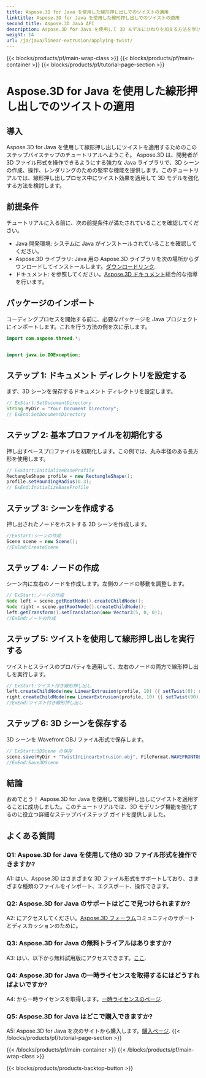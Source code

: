 ```yaml
---
title: Aspose.3D for Java を使用した線形押し出しでのツイストの適用
linktitle: Aspose.3D for Java を使用した線形押し出しでのツイストの適用
second_title: Aspose.3D Java API
description: Aspose.3D for Java を使用して 3D モデルにひねりを加える方法を学びます。線形押し出し効果を強化するには、ステップバイステップのガイドに従ってください。
weight: 14
url: /ja/java/linear-extrusion/applying-twist/
---
```


{{< blocks/products/pf/main-wrap-class >}}
{{< blocks/products/pf/main-container >}}
{{< blocks/products/pf/tutorial-page-section >}}

# Aspose.3D for Java を使用した線形押し出しでのツイストの適用

## 導入

Aspose.3D for Java を使用して線形押し出しにツイストを適用するためのこのステップバイステップのチュートリアルへようこそ。 Aspose.3D は、開発者が 3D ファイル形式を操作できるようにする強力な Java ライブラリで、3D シーンの作成、操作、レンダリングのための堅牢な機能を提供します。このチュートリアルでは、線形押し出しプロセス中にツイスト効果を適用して 3D モデルを強化する方法を検討します。

## 前提条件

チュートリアルに入る前に、次の前提条件が満たされていることを確認してください。

- Java 開発環境: システムに Java がインストールされていることを確認してください。
-  Aspose.3D ライブラリ: Java 用の Aspose.3D ライブラリを次の場所からダウンロードしてインストールします。[ダウンロードリンク](https://releases.aspose.com/3d/java/).
- ドキュメント: を参照してください。[Aspose.3D ドキュメント](https://reference.aspose.com/3d/java/)総合的な指導を行います。

## パッケージのインポート

コーディングプロセスを開始する前に、必要なパッケージを Java プロジェクトにインポートします。これを行う方法の例を次に示します。

```java
import com.aspose.threed.*;


import java.io.IOException;
```

## ステップ 1: ドキュメント ディレクトリを設定する

まず、3D シーンを保存するドキュメント ディレクトリを設定します。

```java
// ExStart:SetDocumentDirectory
String MyDir = "Your Document Directory";
// ExEnd:SetDocumentDirectory
```

## ステップ 2: 基本プロファイルを初期化する

押し出すベースプロファイルを初期化します。この例では、丸み半径のある長方形を使用します。

```java
// ExStart:InitializeBaseProfile
RectangleShape profile = new RectangleShape();
profile.setRoundingRadius(0.3);
// ExEnd:InitializeBaseProfile
```

## ステップ 3: シーンを作成する

押し出されたノードをホストする 3D シーンを作成します。

```java
//ExStart:シーンの作成
Scene scene = new Scene();
//ExEnd:CreateScene
```

## ステップ 4: ノードの作成

シーン内に左右のノードを作成します。左側のノードの移動を調整します。

```java
// ExStart:ノードの作成
Node left = scene.getRootNode().createChildNode();
Node right = scene.getRootNode().createChildNode();
left.getTransform().setTranslation(new Vector3(5, 0, 0));
//ExEnd:ノードの作成
```

## ステップ 5: ツイストを使用して線形押し出しを実行する

ツイストとスライスのプロパティを適用して、左右のノードの両方で線形押し出しを実行します。

```java
// ExStart:ツイスト付き線形押し出し
left.createChildNode(new LinearExtrusion(profile, 10) {{ setTwist(0); setSlices(100); }});
right.createChildNode(new LinearExtrusion(profile, 10) {{ setTwist(90); setSlices(100); }});
//ExEnd:ツイスト付き線形押し出し
```

## ステップ 6: 3D シーンを保存する

3D シーンを Wavefront OBJ ファイル形式で保存します。

```java
// ExStart:3DScene の保存
scene.save(MyDir + "TwistInLinearExtrusion.obj", FileFormat.WAVEFRONTOBJ);
//ExEnd:Save3DScene
```

## 結論

おめでとう！ Aspose.3D for Java を使用して線形押し出しにツイストを適用することに成功しました。このチュートリアルでは、3D モデリング機能を強化するのに役立つ詳細なステップバイステップ ガイドを提供しました。

## よくある質問

### Q1: Aspose.3D for Java を使用して他の 3D ファイル形式を操作できますか?

A1: はい、Aspose.3D はさまざまな 3D ファイル形式をサポートしており、さまざまな種類のファイルをインポート、エクスポート、操作できます。

### Q2: Aspose.3D for Java のサポートはどこで見つけられますか?

 A2: にアクセスしてください。[Aspose.3D フォーラム](https://forum.aspose.com/c/3d/18)コミュニティのサポートとディスカッションのために。

### Q3: Aspose.3D for Java の無料トライアルはありますか?

 A3: はい、以下から無料試用版にアクセスできます。[ここ](https://releases.aspose.com/).

### Q4: Aspose.3D for Java の一時ライセンスを取得するにはどうすればよいですか?

 A4: から一時ライセンスを取得します。[一時ライセンスのページ](https://purchase.aspose.com/temporary-license/).

### Q5: Aspose.3D for Java はどこで購入できますか?

A5: Aspose.3D for Java を次のサイトから購入します。[購入ページ](https://purchase.aspose.com/buy).
{{< /blocks/products/pf/tutorial-page-section >}}

{{< /blocks/products/pf/main-container >}}
{{< /blocks/products/pf/main-wrap-class >}}

{{< blocks/products/products-backtop-button >}}
